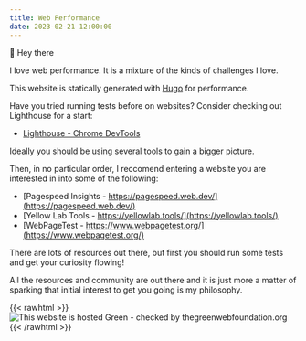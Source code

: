 ```yaml
---
title: Web Performance
date: 2023-02-21 12:00:00
---
```


👋 Hey there

I love web performance. It is a mixture of the kinds of challenges I love.

This website is statically generated with [Hugo](https://gohugo.io/) for performance.

Have you tried running tests before on websites? Consider checking out Lighthouse for a start:

* [Lighthouse - Chrome DevTools](https://developer.chrome.com/docs/lighthouse/overview/#devtools)

Ideally you should be using several tools to gain a bigger picture. 

Then, in no particular order, I reccomend entering a website you are interested in into some of the following:

* [Pagespeed Insights - https://pagespeed.web.dev/](https://pagespeed.web.dev/)
* [Yellow Lab Tools - https://yellowlab.tools/](https://yellowlab.tools/)
* [WebPageTest - https://www.webpagetest.org/](https://www.webpagetest.org/)

There are lots of resources out there, but first you should run some tests and get your curiosity flowing!

All the resources and community are out there and it is just more a matter of sparking that initial interest to get you going is my philosophy. 

{{< rawhtml >}}
<img src="https://api.thegreenwebfoundation.org/greencheckimage/www.morganwebdev.org?nocache=true" alt="This website is hosted Green - checked by thegreenwebfoundation.org">
{{< /rawhtml >}}